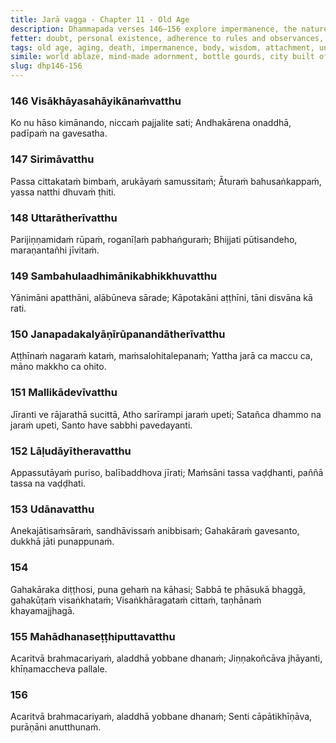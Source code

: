 ```yaml
---
title: Jarā vagga - Chapter 11 - Old Age
description: Dhammapada verses 146–156 explore impermanence, the nature of the body, and the inevitability of aging and death. Through metaphors of a world ablaze, a decaying body, the house-builder and a city of bones, they point to life's transience and the futility of clinging to sensual pleasures. The verses highlight the cultivation of wisdom, detachment, and the pursuit of an unconditioned state beyond constructs, contrasting fleeting youth and inevitable old age with the timeless teachings that lead to liberation.
fetter: doubt, personal existence, adherence to rules and observances, conceit, ill-will, sensual desire, ignorance
tags: old age, aging, death, impermanence, body, wisdom, attachment, unconditioned, liberation, Dhamma, sages, dhp
simile: world ablaze, mind-made adornment, bottle gourds, city built of bones, royal chariots, house-builder, old herons
slug: dhp146-156
---
```


### 146 Visākhāyasahāyikānaṁvatthu

Ko nu hāso kimānando,
niccaṁ pajjalite sati;
Andhakārena onaddhā,
padīpaṁ na gavesatha.

### 147 Sirimāvatthu

Passa cittakataṁ bimbaṁ,
arukāyaṁ samussitaṁ;
Āturaṁ bahusaṅkappaṁ,
yassa natthi dhuvaṁ ṭhiti.

### 148 Uttarātherīvatthu

Parijiṇṇamidaṁ rūpaṁ,
roganīḷaṁ pabhaṅguraṁ;
Bhijjati pūtisandeho,
maraṇantañhi jīvitaṁ.

### 149 Sambahulaadhimānikabhikkhuvatthu

Yānimāni apatthāni,
alābūneva sārade;
Kāpotakāni aṭṭhīni,
tāni disvāna kā rati.

### 150 Janapadakalyāṇīrūpanandātherīvatthu

Aṭṭhīnaṁ nagaraṁ kataṁ,
maṁsalohitalepanaṁ;
Yattha jarā ca maccu ca,
māno makkho ca ohito.

### 151 Mallikādevīvatthu

Jīranti ve rājarathā sucittā,
Atho sarīrampi jaraṁ upeti;
Satañca dhammo na jaraṁ upeti,
Santo have sabbhi pavedayanti.

### 152 Lāḷudāyītheravatthu

Appassutāyaṁ puriso,
balībaddhova jīrati;
Maṁsāni tassa vaḍḍhanti,
paññā tassa na vaḍḍhati.

### 153 Udānavatthu

Anekajātisaṁsāraṁ,
sandhāvissaṁ anibbisaṁ;
Gahakāraṁ gavesanto,
dukkhā jāti punappunaṁ.

### 154

Gahakāraka diṭṭhosi,
puna gehaṁ na kāhasi;
Sabbā te phāsukā bhaggā,
gahakūṭaṁ visaṅkhataṁ;
Visaṅkhāragataṁ cittaṁ,
taṇhānaṁ khayamajjhagā.

### 155 Mahādhanaseṭṭhiputtavatthu

Acaritvā brahmacariyaṁ,
aladdhā yobbane dhanaṁ;
Jiṇṇakoñcāva jhāyanti,
khīṇamaccheva pallale.

### 156

Acaritvā brahmacariyaṁ,
aladdhā yobbane dhanaṁ;
Senti cāpātikhīṇāva,
purāṇāni anutthunaṁ.
